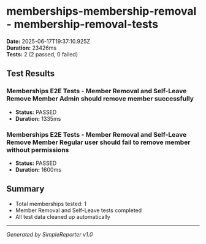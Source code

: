 # memberships-membership-removal - membership-removal-tests

**Date:** 2025-06-17T19:37:10.925Z  
**Duration:** 23426ms  
**Tests:** 2 (2 passed, 0 failed)

## Test Results


### Memberships E2E Tests - Member Removal and Self-Leave Remove Member Admin should remove member successfully
- **Status:** PASSED
- **Duration:** 1335ms



### Memberships E2E Tests - Member Removal and Self-Leave Remove Member Regular user should fail to remove member without permissions
- **Status:** PASSED
- **Duration:** 1600ms



## Summary

- Total memberships tested: 1
- Member Removal and Self-Leave tests completed
- All test data cleaned up automatically

---
*Generated by SimpleReporter v1.0*

